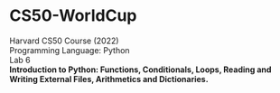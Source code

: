 # CS50-WorldCup
Harvard CS50 Course (2022) <br/>
Programming Language: Python <br/>
Lab 6  <br/>
<b>Introduction to Python: Functions, Conditionals, Loops, Reading and Writing External Files,  Arithmetics and Dictionaries.</b>

